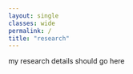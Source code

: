 ```yaml
---
layout: single
classes: wide
permalink: /
title: "research"
---
```


my research details should go here
